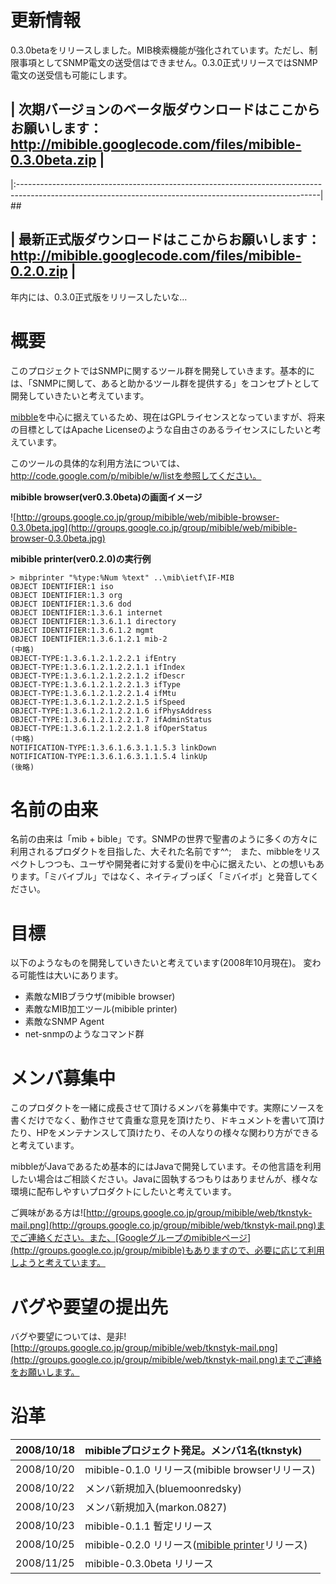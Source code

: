 # 更新情報 #
0.3.0betaをリリースしました。MIB検索機能が強化されています。ただし、制限事項としてSNMP電文の送受信はできません。0.3.0正式リリースではSNMP電文の送受信も可能にします。

## | **次期バージョンのベータ版ダウンロードはここからお願いします：** http://mibible.googlecode.com/files/mibible-0.3.0beta.zip |
|:---------------------------------------------------------------------------------------------------------------------------------------------------------| ##
## | **最新正式版ダウンロードはここからお願いします：** http://mibible.googlecode.com/files/mibible-0.2.0.zip | ##

年内には、0.3.0正式版をリリースしたいな…

# 概要 #
このプロジェクトではSNMPに関するツール群を開発していきます。基本的には、「SNMPに関して、あると助かるツール群を提供する」をコンセプトとして開発していきたいと考えています。

[mibble](http://www.mibble.org/)を中心に据えているため、現在はGPLライセンスとなっていますが、将来の目標としてはApache Licenseのような自由さのあるライセンスにしたいと考えています。

このツールの具体的な利用方法については、http://code.google.com/p/mibible/w/listを参照してください。

**mibible browser(ver0.3.0beta)の画面イメージ**

![http://groups.google.co.jp/group/mibible/web/mibible-browser-0.3.0beta.jpg](http://groups.google.co.jp/group/mibible/web/mibible-browser-0.3.0beta.jpg)

**mibible printer(ver0.2.0)の実行例**
```
> mibprinter "%type:%Num %text" ..\mib\ietf\IF-MIB
OBJECT IDENTIFIER:1 iso
OBJECT IDENTIFIER:1.3 org
OBJECT IDENTIFIER:1.3.6 dod
OBJECT IDENTIFIER:1.3.6.1 internet
OBJECT IDENTIFIER:1.3.6.1.1 directory
OBJECT IDENTIFIER:1.3.6.1.2 mgmt
OBJECT IDENTIFIER:1.3.6.1.2.1 mib-2
(中略)
OBJECT-TYPE:1.3.6.1.2.1.2.2.1 ifEntry
OBJECT-TYPE:1.3.6.1.2.1.2.2.1.1 ifIndex
OBJECT-TYPE:1.3.6.1.2.1.2.2.1.2 ifDescr
OBJECT-TYPE:1.3.6.1.2.1.2.2.1.3 ifType
OBJECT-TYPE:1.3.6.1.2.1.2.2.1.4 ifMtu
OBJECT-TYPE:1.3.6.1.2.1.2.2.1.5 ifSpeed
OBJECT-TYPE:1.3.6.1.2.1.2.2.1.6 ifPhysAddress
OBJECT-TYPE:1.3.6.1.2.1.2.2.1.7 ifAdminStatus
OBJECT-TYPE:1.3.6.1.2.1.2.2.1.8 ifOperStatus
(中略)
NOTIFICATION-TYPE:1.3.6.1.6.3.1.1.5.3 linkDown
NOTIFICATION-TYPE:1.3.6.1.6.3.1.1.5.4 linkUp
(後略)
```

# 名前の由来 #
名前の由来は「mib + bible」です。SNMPの世界で聖書のように多くの方々に利用されるプロダクトを目指した、大それた名前です^^;　また、mibbleをリスペクトしつつも、ユーザや開発者に対する愛(i)を中心に据えたい、との想いもあります。「ミバイブル」ではなく、ネイティブっぽく「ミバイボ」と発音してください。

# 目標 #
以下のようなものを開発していきたいと考えています(2008年10月現在)。
変わる可能性は大いにあります。
  * 素敵なMIBブラウザ(mibible browser)
  * 素敵なMIB加工ツール(mibible printer)
  * 素敵なSNMP Agent
  * net-snmpのようなコマンド群

# メンバ募集中 #
このプロダクトを一緒に成長させて頂けるメンバを募集中です。実際にソースを書くだけでなく、動作させて貴重な意見を頂けたり、ドキュメントを書いて頂けたり、HPをメンテナンスして頂けたり、その人なりの様々な関わり方ができると考えています。

mibbleがJavaであるため基本的にはJavaで開発しています。その他言語を利用したい場合はご相談ください。Javaに固執するつもりはありませんが、様々な環境に配布しやすいプロダクトにしたいと考えています。

ご興味がある方は![http://groups.google.co.jp/group/mibible/web/tknstyk-mail.png](http://groups.google.co.jp/group/mibible/web/tknstyk-mail.png)までご連絡ください。また、[Googleグループのmibibleページ](http://groups.google.co.jp/group/mibible)もありますので、必要に応じて利用しようと考えています。

# バグや要望の提出先 #
バグや要望については、是非![http://groups.google.co.jp/group/mibible/web/tknstyk-mail.png](http://groups.google.co.jp/group/mibible/web/tknstyk-mail.png)までご連絡をお願いします。

# 沿革 #

| 2008/10/18 | mibibleプロジェクト発足。メンバ1名(tknstyk) |
|:-----------|:---------------------------------------------------------|
| 2008/10/20 | mibible-0.1.0 リリース(mibible browserリリース) |
| 2008/10/22 | メンバ新規加入(bluemoonredsky) |
| 2008/10/23 | メンバ新規加入(markon.0827) |
| 2008/10/23 | mibible-0.1.1 暫定リリース |
| 2008/10/25 | mibible-0.2.0 リリース([mibible printer](mibibleprinter.md)リリース) |
| 2008/11/25 | mibible-0.3.0beta リリース |